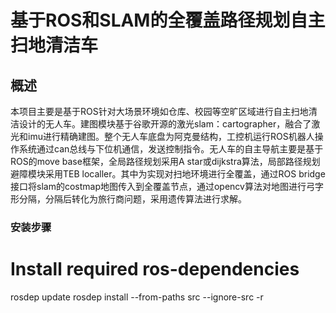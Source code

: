 # 基于ROS和SLAM的全覆盖路径规划自主扫地清洁车

## 概述

本项目主要是基于ROS针对大场景环境如仓库、校园等空旷区域进行自主扫地清洁设计的无人车。建图模块基于谷歌开源的激光slam：cartographer，融合了激光和imu进行精确建图。整个无人车底盘为阿克曼结构，工控机运行ROS机器人操作系统通过can总线与下位机通信，发送控制指令。无人车的自主导航主要是基于ROS的move base框架，全局路径规划采用A star或dijkstra算法，局部路径规划避障模块采用TEB localler。其中为实现对扫地环境进行全覆盖，通过ROS bridge接口将slam的costmap地图传入到全覆盖节点，通过opencv算法对地图进行弓字形分隔，分隔后转化为旅行商问题，采用遗传算法进行求解。

### 安装步骤

# Install required ros-dependencies
rosdep update
rosdep install --from-paths src --ignore-src -r

